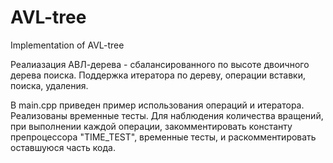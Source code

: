 # AVL-tree
Implementation of AVL-tree

Реалиазация АВЛ-дерева - сбалансированного по высоте двоичного дерева поиска.
Поддержка итератора по дереву, операции вставки, поиска, удаления.

В main.cpp приведен пример использования операций и итератора. Реализованы временные тесты.
Для наблюдения количества вращений, при выполнении каждой операции, закомментировать константу препроцессора "TIME_TEST", временные тесты, и раскомментировать оставшуюся часть кода.
